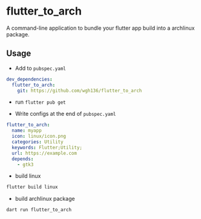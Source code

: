 # flutter_to_arch

A command-line application to bundle your flutter app build into a archlinux package.

## Usage

- Add to `pubspec.yaml`
```yaml
dev_dependencies:
  flutter_to_arch:
    git: https://github.com/wgh136/flutter_to_arch
```

- run `flutter pub get`

- Write configs at the end of `pubspec.yaml`
```yaml
flutter_to_arch:
  name: myapp
  icon: linux/icon.png
  categories: Utility
  keywords: Flutter;Utility;
  url: https://example.com
  depends: 
    - gtk3
```

- build linux
```sh
flutter build linux
```

- build archlinux package
```sh
dart run flutter_to_arch
```
